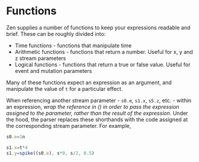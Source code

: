 # Functions
Zen supplies a number of functions to keep your expressions readable and brief. These can be roughly divided into:
* Time functions - functions that manipulate time
* Arithmetic functions - functions that return a number. Useful for x, y and z stream parameters
* Logical functions - functions that return a true or false value. Useful for event and mutation parameters

Many of these functions expect an expression as an argument, and manipulate the value of `t` for a particular effect. 

When referencing another stream parameter - `s0.e`, `s1.x`, `s5.z`, etc. - within an expression, *wrap the reference in () in order to pass the expression assigned to the parameter, rather than the result of the expression*. Under the hood, the parser replaces these shorthands with the code assigned at the corresponding stream parameter. For example,
```js
s0.e=1n

s1.x=t*4
s1.y=spike((s0.e), s*0, s/2, 0.5)
```